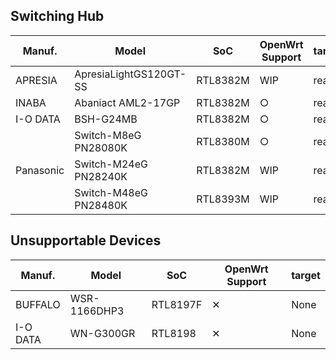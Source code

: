 ## Switching Hub

<table>
	<thead>
		<tr class="active">
			<th>Manuf.</th>
			<th>Model</th>
			<th>SoC</th>
			<th>OpenWrt Support</th>
			<th>target/subtarget</th>
		</tr>
	</thead>
	<tbody>
		<tr>
			<td>APRESIA</td>
			<td>ApresiaLightGS120GT-SS</td>
			<td>RTL8382M</td>
			<td>WIP</td>
			<td>realtek/rtl838x</td>
		</tr>
		<tr>
			<td rowspan="1">INABA</td>
			<td>Abaniact AML2-17GP</td>
			<td>RTL8382M</td>
			<td>&#9675;</td>
			<td>realtek/rtl838x</td>
		</tr>
		<tr>
			<td rowspan="1">I-O DATA</td>
			<td>BSH-G24MB</td>
			<td>RTL8382M</td>
			<td>&#9675;</td>
			<td>realtek/rtl838x</td>
		</tr>
		<tr>
			<td rowspan="3">Panasonic</td>
			<td>Switch-M8eG PN28080K</td>
			<td>RTL8380M</td>
			<td>&#9675;</td>
			<td>realtek/rtl838x</td>
		</tr>
		<tr>
			<td>Switch-M24eG PN28240K</td>
			<td>RTL8382M</td>
			<td>WIP</td>
			<td>realtek/rtl838x</td>
		</tr>
		<tr>
			<td>Switch-M48eG PN28480K</td>
			<td>RTL8393M</td>
			<td>WIP</td>
			<td>realtek/rtl839x</td>
		</tr>
	</tbody>
</table>

## Unsupportable Devices

<table>
	<thead>
		<tr class="active">
			<th>Manuf.</th>
			<th>Model</th>
			<th>SoC</th>
			<th>OpenWrt Support</th>
			<th>target</th>
		</tr>
	</thead>
	<tbody>
		<tr>
			<td>BUFFALO</td>
			<td>WSR-1166DHP3</td>
			<td>RTL8197F</td>
			<td>&#10005;</td>
			<td>None</td>
		</tr>
		<tr>
			<td>I-O DATA</td>
			<td>WN-G300GR</td>
			<td>RTL8198</td>
			<td>&#10005;</td>
			<td>None</td>
		</tr>
	</tbody>
</table>
